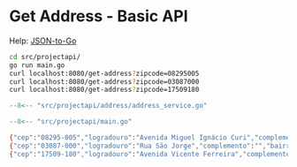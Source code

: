 # Get Address - Basic API

Help: [JSON-to-Go](https://mholt.github.io/json-to-go/)

```bash title="run command"
cd src/projectapi/
go run main.go
curl localhost:8080/get-address?zipcode=08295005
curl localhost:8080/get-address?zipcode=03087000
curl localhost:8080/get-address?zipcode=17509180
```

```go
--8<-- "src/projectapi/address/address_service.go"
```

```go
--8<-- "src/projectapi/main.go"
```

```bash title="output"
{"cep":"08295-005","logradouro":"Avenida Miguel Ignácio Curi","complemento":"","bairro":"Vila Carmosina","localidade":"São Paulo","uf":"SP","ibge":"3550308","gia":"1004","ddd":"11","siafi":"7107"}
{"cep":"03087-000","logradouro":"Rua São Jorge","complemento":"","bairro":"Parque São Jorge","localidade":"São Paulo","uf":"SP","ibge":"3550308","gia":"1004","ddd":"11","siafi":"7107"}
{"cep":"17509-180","logradouro":"Avenida Vicente Ferreira","complemento":"até 470/471","bairro":"Marília","localidade":"Marília","uf":"SP","ibge":"3529005","gia":"4388","ddd":"14","siafi":"6681"}

```
